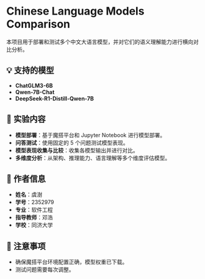# Chinese Language Models Comparison

本项目用于部署和测试多个中文大语言模型，并对它们的语义理解能力进行横向对比分析。

## 💡 支持的模型

- **ChatGLM3-6B**
- **Qwen-7B-Chat**
- **DeepSeek-R1-Distill-Qwen-7B**

## 🔧 实验内容

- **模型部署**：基于魔搭平台和 Jupyter Notebook 进行模型部署。
- **问答测试**：使用固定的 5 个问题测试模型表现。
- **模型表现收集与比较**：收集各模型输出并进行对比。
- **多维度分析**：从架构、推理能力、语言理解等多个维度评估模型。


## 🏫 作者信息
- **姓名**：虞澍
- **学号**：2352979
- **专业**：软件工程
- **指导教师**：邓浩
- **学校**：同济大学

## 📝 注意事项
- 确保魔搭平台环境配置正确，模型权重已下载。
- 测试问题需要每次调整。
